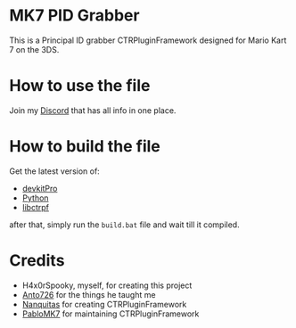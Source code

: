 # MK7 PID Grabber
This is a Principal ID grabber CTRPluginFramework designed for Mario Kart 7 on the 3DS.

# How to use the file
Join my [Discord](https://discord.gg/8Gv4SY3A) that has all info in one place.

# How to build the file

Get the latest version of:
- [devkitPro](https://github.com/devkitPro/installer/releases)
- [Python](https://www.python.org/downloads/)
- [libctrpf](https://gitlab.com/thepixellizeross/ctrpluginframework/-/releases)

after that, simply run the `build.bat` file and wait till it compiled.

# Credits

- H4x0rSpooky, myself, for creating this project
- [Anto726](https://github.com/Anto726) for the things he taught me
- [Nanquitas](https://github.com/Nanquitas) for creating CTRPluginFramework
- [PabloMK7](https://github.com/PabloMK7) for maintaining CTRPluginFramework
